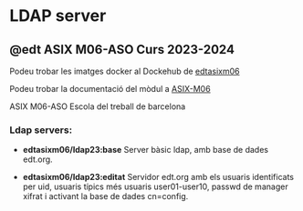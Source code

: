 # LDAP server
## @edt ASIX M06-ASO Curs 2023-2024

Podeu trobar les imatges docker al Dockehub de [edtasixm06](https://hub.docker.com/u/edtasixm06/)

Podeu trobar la documentació del mòdul a [ASIX-M06](https://sites.google.com/site/asixm06edt/)

ASIX M06-ASO Escola del treball de barcelona


### Ldap servers:

 * **edtasixm06/ldap23:base** Server bàsic ldap, amb base de dades edt.org.

 * **edtasixm06/ldap23:editat** Servidor edt.org amb els usuaris identificats per uid, 
   usuaris típics més usuaris user01-user10, passwd de manager xifrat i activant la base
   de dades cn=config. 
